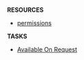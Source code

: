**RESOURCES**
* [permissions](https://intranet.alxswe.com/rltoken/aQmRB6ms-SDHUhqY0Rsa3g)

**TASKS**
* [Available On Request](https://drive.google.com/drive/folders/1bYe6Rn0XKhn20AJtmNHUA9J8sw81zxjt)

